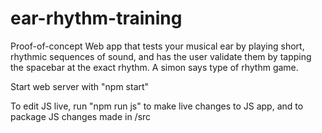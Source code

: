 # ear-rhythm-training


Proof-of-concept Web app that tests your musical ear by playing short, rhythmic sequences of sound, and has the user validate them by tapping the spacebar at the exact rhythm. A simon says type of rhythm game.


Start web server with "npm start"

To edit JS live, run "npm run js" to make live changes to JS app, and to package JS changes made in /src